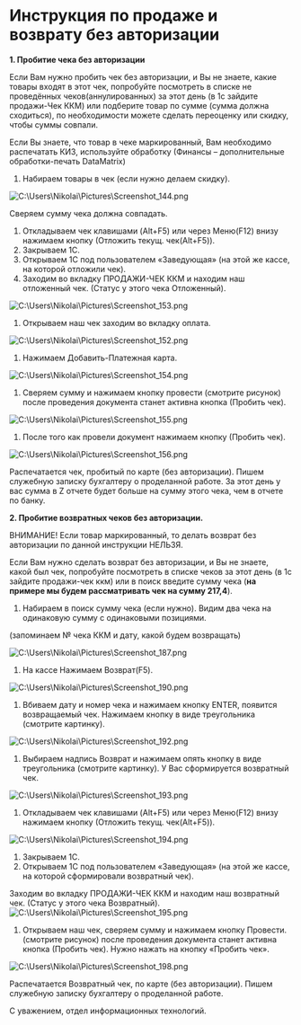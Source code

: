 # Инструкция по продаже и возврату без авторизации

**1. Пробитие чека без авторизации**

Если Вам нужно пробить чек без авторизации, и Вы не знаете, какие товары входят в этот чек, попробуйте посмотреть в списке не проведённых чеков(аннулированных) за этот день (в 1с зайдите продажи-Чек ККМ) или подберите товар по сумме (сумма должна сходиться), по необходимости можете сделать переоценку или скидку, чтобы суммы совпали.

Если Вы знаете, что товар в чеке маркированный, Вам необходимо распечатать КИЗ, используйте обработку (Финансы – дополнительные обработки-печать DataMatrix)

1. Набираем товары в чек (если нужно делаем скидку).

![C:\Users\Nikolai\Pictures\Screenshot\_144.png](<../../.gitbook/assets/0 (3)>)

Сверяем сумму чека должна совпадать.

1. Откладываем чек клавишами (Alt+F5) или через Меню(F12) внизу нажимаем кнопку (Отложить текущ. чек(Alt+F5)).
2. Закрываем 1С.
3. Открываем 1С под пользователем «Заведующая» (на этой же кассе, на которой отложили чек).
4. Заходим во вкладку ПРОДАЖИ-ЧЕК ККМ и находим наш отложенный чек. (Статус у этого чека Отложенный).

![C:\Users\Nikolai\Pictures\Screenshot\_153.png](<../../.gitbook/assets/1 (3)>)

1. Открываем наш чек заходим во вкладку оплата.

![C:\Users\Nikolai\Pictures\Screenshot\_152.png](../../.gitbook/assets/2)

1. Нажимаем Добавить-Платежная карта.

![C:\Users\Nikolai\Pictures\Screenshot\_154.png](../../.gitbook/assets/3)

1. Сверяем сумму и нажимаем кнопку провести (смотрите рисунок) после проведения документа станет активна кнопка (Пробить чек).

![C:\Users\Nikolai\Pictures\Screenshot\_155.png](<../../.gitbook/assets/4 (2)>)

1. После того как провели документ нажимаем кнопку (Пробить чек).

![C:\Users\Nikolai\Pictures\Screenshot\_156.png](<../../.gitbook/assets/5 (3)>)

Распечатается чек, пробитый по карте (без авторизации). Пишем служебную записку бухгалтеру о проделанной работе. За этот день у вас сумма в Z отчете будет больше на сумму этого чека, чем в отчете по банку.

**2. Пробитие возвратных чеков без авторизации.**

ВНИМАНИЕ! Если товар маркированный, то делать возврат без авторизации по данной инструкции НЕЛЬЗЯ.

Если Вам нужно сделать возврат без авторизации, и Вы не знаете, какой был чек, попробуйте посмотреть в списке чеков за этот день (в 1с зайдите продажи-чек ккм) или в поиск введите сумму чека (**на примере мы будем рассматривать чек на сумму 217,4**).

1. Набираем в поиск сумму чека (если нужно). Видим два чека на одинаковую сумму с одинаковыми позициями.

(запоминаем № чека ККМ и дату, какой будем возвращать)

![C:\Users\Nikolai\Pictures\Screenshot\_187.png](<../../.gitbook/assets/6 (1)>)

1. На кассе Нажимаем Возврат(F5).

![C:\Users\Nikolai\Pictures\Screenshot\_190.png](<../../.gitbook/assets/7 (1)>)

1. Вбиваем дату и номер чека и нажимаем кнопку ENTER, появится возвращаемый чек. Нажимаем кнопку в виде треугольника (смотрите картинку).

![C:\Users\Nikolai\Pictures\Screenshot\_192.png](../../.gitbook/assets/8)

1. Выбираем надпись Возврат и нажимаем опять кнопку в виде треугольника (смотрите картинку). У Вас сформируется возвратный чек.

![C:\Users\Nikolai\Pictures\Screenshot\_193.png](<../../.gitbook/assets/9 (1)>)

1. Откладываем чек клавишами (Alt+F5) или через Меню(F12) внизу нажимаем кнопку (Отложить текущ. чек(Alt+F5)).

![C:\Users\Nikolai\Pictures\Screenshot\_194.png](<../../.gitbook/assets/10 (1)>)

1. Закрываем 1С.
2. Открываем 1С под пользователем «Заведующая» (на этой же кассе, на которой сформировали возвратный чек).

Заходим во вкладку ПРОДАЖИ-ЧЕК ККМ и находим наш возвратный чек. (Статус у этого чека Возвратный). ![C:\Users\Nikolai\Pictures\Screenshot\_195.png](../../.gitbook/assets/11)

1. Открываем наш чек, сверяем сумму и нажимаем кнопку Провести. (смотрите рисунок) после проведения документа станет активна кнопка (Пробить чек). Нужно нажать на кнопку «Пробить чек».

![C:\Users\Nikolai\Pictures\Screenshot\_198.png](../../.gitbook/assets/12)

Распечатается Возвратный чек, по карте (без авторизации). Пишем служебную записку бухгалтеру о проделанной работе.

С уважением, отдел информационных технологий.
